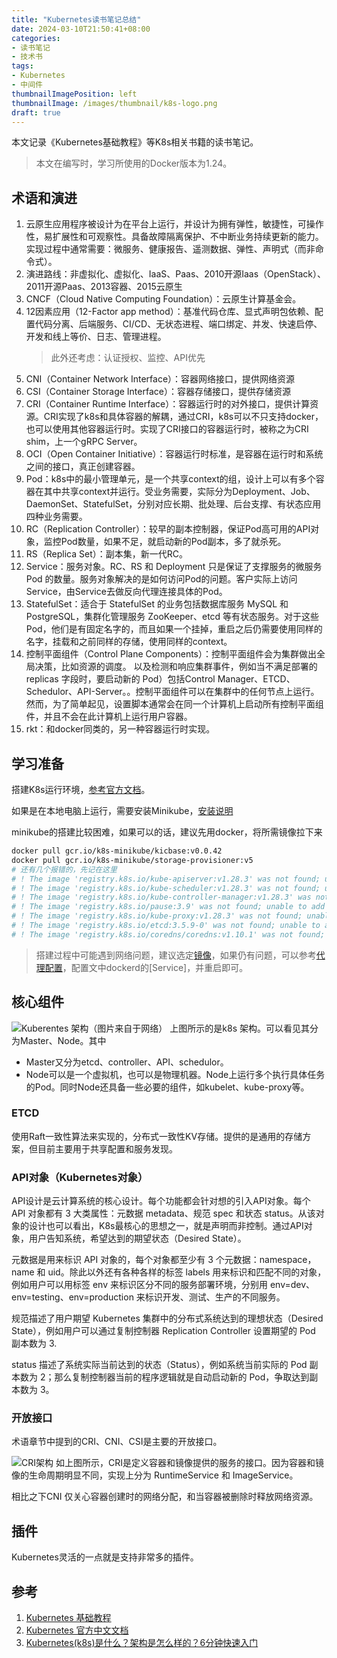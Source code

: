 ```yaml
---
title: "Kubernetes读书笔记总结"
date: 2024-03-10T21:50:41+08:00
categories:
- 读书笔记
- 技术书
tags:
- Kubernetes
- 中间件
thumbnailImagePosition: left
thumbnailImage: /images/thumbnail/k8s-logo.png
draft: true
---
```

本文记录《Kubernetes基础教程》等K8s相关书籍的读书笔记。
<!--more-->

> 本文在编写时，学习所使用的Docker版本为1.24。

## 术语和演进
1. 云原⽣应⽤程序被设计为在平台上运⾏，并设计为拥有弹性，敏捷性，可操作性，易扩展性和可观察性。具备故障隔离保护、不中断业务持续更新的能力。实现过程中通常需要：微服务、健康报告、遥测数据、弹性、声明式（而非命令式）。
2. 演进路线：非虚拟化、虚拟化、IaaS、Paas、2010开源Iaas（OpenStack）、2011开源Paas、2013容器、2015云原生
3. CNCF（Cloud Native Computing Foundation）：云原生计算基金会。
4. 12因素应用（12-Factor app method）：基准代码仓库、显式声明包依赖、配置代码分离、后端服务、CI/CD、无状态进程、端口绑定、并发、快速启停、开发和线上等价、日志、管理进程。
    > 此外还考虑：认证授权、监控、API优先
6. CNI（Container Network Interface）：容器网络接口，提供网络资源
7. CSI（Container Storage Interface）：容器存储接口，提供存储资源
8. CRI（Container Runtime Interface）：容器运行时的对外接口，提供计算资源。CRI实现了k8s和具体容器的解耦，通过CRI，k8s可以不只支持docker，也可以使用其他容器运行时。实现了CRI接口的容器运行时，被称之为CRI shim，上一个gRPC Server。
9. OCI（Open Container Initiative）：容器运行时标准，是容器在运行时和系统之间的接口，真正创建容器。
10. Pod：k8s中的最小管理单元，是一个共享context的组，设计上可以有多个容器在其中共享context并运行。受业务需要，实际分为Deployment、Job、DaemonSet、StatefulSet，分别对应长期、批处理、后台支撑、有状态应用四种业务需要。
11. RC（Replication Controller）：较早的副本控制器，保证Pod高可用的API对象，监控Pod数量，如果不足，就启动新的Pod副本，多了就杀死。
12. RS（Replica Set）：副本集，新一代RC。
13. Service：服务对象。RC、RS 和 Deployment 只是保证了支撑服务的微服务 Pod 的数量。服务对象解决的是如何访问Pod的问题。客户实际上访问Service，由Service去做反向代理连接具体的Pod。
14. StatefulSet：适合于 StatefulSet 的业务包括数据库服务 MySQL 和 PostgreSQL，集群化管理服务 ZooKeeper、etcd 等有状态服务。对于这些Pod，他们是有固定名字的，而且如果一个挂掉，重启之后仍需要使用同样的名字，挂载和之前同样的存储，使用同样的context。
15. 控制平面组件（Control Plane Components）：控制平面组件会为集群做出全局决策，比如资源的调度。 以及检测和响应集群事件，例如当不满足部署的 replicas 字段时，要启动新的 Pod）包括Control Manager、ETCD、Schedulor、API-Server。。控制平面组件可以在集群中的任何节点上运行。 然而，为了简单起见，设置脚本通常会在同一个计算机上启动所有控制平面组件，并且不会在此计算机上运行用户容器。
16. rkt：和docker同类的，另一种容器运行时实现。

## 学习准备
搭建K8s运行环境，[参考官方文档](https://kubernetes.io/zh-cn/docs/tasks/tools/install-kubectl-linux/)。

如果是在本地电脑上运行，需要安装Minikube，[安装说明](https://minikube.sigs.k8s.io/docs/start/)

minikube的搭建比较困难，如果可以的话，建议先用docker，将所需镜像拉下来
```bash
docker pull gcr.io/k8s-minikube/kicbase:v0.0.42
docker pull gcr.io/k8s-minikube/storage-provisioner:v5
# 还有几个报错的，先记在这里
# ! The image 'registry.k8s.io/kube-apiserver:v1.28.3' was not found; unable to add it to cache.
# ! The image 'registry.k8s.io/kube-scheduler:v1.28.3' was not found; unable to add it to cache.
# ! The image 'registry.k8s.io/kube-controller-manager:v1.28.3' was not found; unable to add it to cache.
# ! The image 'registry.k8s.io/pause:3.9' was not found; unable to add it to cache.
# ! The image 'registry.k8s.io/kube-proxy:v1.28.3' was not found; unable to add it to cache.
# ! The image 'registry.k8s.io/etcd:3.5.9-0' was not found; unable to add it to cache.
# ! The image 'registry.k8s.io/coredns/coredns:v1.10.1' was not found; unable to add it to cache.
```

> 搭建过程中可能遇到网络问题，建议选定[镜像](https://www.cnblogs.com/wswind/p/14420803.html)，如果仍有问题，可以参考[代理配置](https://blog.csdn.net/qq_22903841/article/details/123106604)，配置文中dockerd的\[Service\]，并重启即可。

## 核心组件
![Kuberentes 架构（图片来自于网络）](/images/book/k8s/kubernetes-high-level-component-archtecture.jpg)
上图所示的是k8s 架构。可以看见其分为Master、Node。其中
- Master又分为etcd、controller、API、schedulor。
- Node可以是一个虚拟机，也可以是物理机器。Node上运行多个执行具体任务的Pod。同时Node还具备一些必要的组件，如kubelet、kube-proxy等。

### ETCD
使用Raft一致性算法来实现的，分布式一致性KV存储。提供的是通用的存储方案，但目前主要用于共享配置和服务发现。

### API对象（Kubernetes对象）
API设计是云计算系统的核心设计。每个功能都会针对想的引入API对象。每个 API 对象都有 3 大类属性：元数据 metadata、规范 spec 和状态 status。从该对象的设计也可以看出，K8s最核心的思想之一，就是声明而非控制。通过API对象，用户告知系统，希望达到的期望状态（Desired State）。

元数据是用来标识 API 对象的，每个对象都至少有 3 个元数据：namespace，name 和 uid。除此以外还有各种各样的标签 labels 用来标识和匹配不同的对象，例如用户可以用标签 env 来标识区分不同的服务部署环境，分别用 env=dev、env=testing、env=production 来标识开发、测试、生产的不同服务。

规范描述了用户期望 Kubernetes 集群中的分布式系统达到的理想状态（Desired State），例如用户可以通过复制控制器 Replication Controller 设置期望的 Pod 副本数为 3.

status 描述了系统实际当前达到的状态（Status），例如系统当前实际的 Pod 副本数为 2；那么复制控制器当前的程序逻辑就是自动启动新的 Pod，争取达到副本数为 3。

### 开放接口
术语章节中提到的CRI、CNI、CSI是主要的开放接口。

![CRI架构](/images/book/k8s/cri-architecture.png)
如上图所示，CRI是定义容器和镜像提供的服务的接口。因为容器和镜像的生命周期明显不同，实现上分为 RuntimeService 和 ImageService。

相比之下CNI 仅关心容器创建时的网络分配，和当容器被删除时释放网络资源。

## 插件
Kubernetes灵活的一点就是支持非常多的插件。

## 参考
1. [Kubernetes 基础教程](https://lib.jimmysong.io/kubernetes-handbook/)
2. [Kubernetes 官方中文文档](https://kubernetes.io/zh-cn/docs/home/)
3. [Kubernetes(k8s)是什么？架构是怎么样的？6分钟快速入门](https://www.bilibili.com/video/BV1Du4m137pK/)